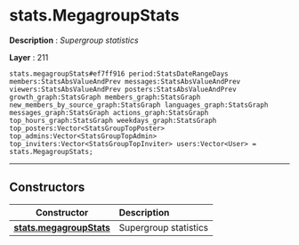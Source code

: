 # stats.MegagroupStats

**Description** : *Supergroup statistics*

**Layer** : 211

```tl
stats.megagroupStats#ef7ff916 period:StatsDateRangeDays members:StatsAbsValueAndPrev messages:StatsAbsValueAndPrev viewers:StatsAbsValueAndPrev posters:StatsAbsValueAndPrev growth_graph:StatsGraph members_graph:StatsGraph new_members_by_source_graph:StatsGraph languages_graph:StatsGraph messages_graph:StatsGraph actions_graph:StatsGraph top_hours_graph:StatsGraph weekdays_graph:StatsGraph top_posters:Vector<StatsGroupTopPoster> top_admins:Vector<StatsGroupTopAdmin> top_inviters:Vector<StatsGroupTopInviter> users:Vector<User> = stats.MegagroupStats;
```

---

## Constructors

| Constructor | Description |
| :---: | :--- |
| [**stats.megagroupStats**](constructor/stats.megagroupStats) | Supergroup statistics |